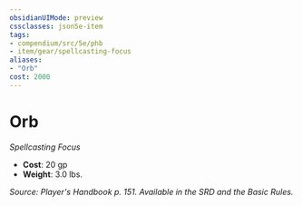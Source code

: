 ```yaml
---
obsidianUIMode: preview
cssclasses: json5e-item
tags:
- compendium/src/5e/phb
- item/gear/spellcasting-focus
aliases: 
- "Orb"
cost: 2000
---
```

# Orb
*Spellcasting Focus*  

- **Cost**: 20 gp
- **Weight**: 3.0 lbs.

*Source: Player's Handbook p. 151. Available in the SRD and the Basic Rules.*